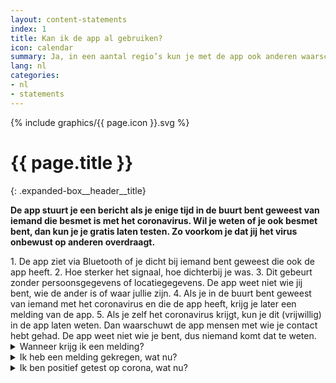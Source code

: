 ```yaml
---
layout: content-statements
index: 1
title: Kan ik de app al gebruiken?
icon: calendar
summary: Ja, in een aantal regio’s kun je met de app ook anderen waarschuwen als je corona hebt.
lang: nl
categories:
- nl
- statements
---
```


<div class="expanded-box__header__icon">
  {% include graphics/{{ page.icon }}.svg %}
</div>

# {{ page.title }}
{: .expanded-box__header__title}


**De app stuurt je een bericht als je enige tijd in de buurt bent geweest van iemand die besmet is met het coronavirus. Wil je weten of je ook besmet bent, dan kun je je gratis laten testen. Zo voorkom je dat jij het virus onbewust op anderen overdraagt.**

<div class="md-timeline" markdown="1">
1. De app ziet via Bluetooth of je dicht bij iemand bent geweest die ook de app heeft.
2. Hoe sterker het signaal, hoe dichterbij je was.
3. Dit gebeurt zonder persoonsgegevens of locatiegegevens. De app weet niet wie jij bent, wie de ander is of waar jullie zijn.
4. Als je in de buurt bent geweest van iemand met het coronavirus en die de app heeft, krijg je later een melding van de app.
5. Als je zelf het coronavirus krijgt, kun je dit (vrijwillig) in de app laten weten. Dan waarschuwt de app mensen met wie je contact hebt gehad. De app weet niet wie je bent, dus niemand komt dat te weten.
</div>

<details>
   <summary>Wanneer krijg ik een melding?</summary>
   <div markdown="1">
Je krijgt een waarschuwing als:

- Iemand via de corona-app aangeeft het coronavirus te hebben,
- én jij in de afgelopen dagen in de buurt bent geweest van die persoon,
- én jullie langere tijd dichtbij elkaar zijn geweest.

Dus fietste die andere persoon voorbij? Dan krijg je **geen** melding. Jullie waren maar kort bij elkaar in de buurt.

Zat je naast die persoon in de trein? Dan kun je **later** een melding krijgen. Als het Bluetooth-signaal sterk genoeg was, zaten jullie dicht bij elkaar. Dan is er kans op besmetting.

  </div>
</details>

<details>
   <summary>Ik heb een melding gekregen, wat nu?</summary>
   <div markdown="1">
Als je een melding krijgt, ben je dicht bij iemand geweest die later corona bleek te hebben. 

Bel gratis 0800-1202 om gratis een coronatest aan te vragen.

  </div>
</details>

<details>
   <summary>Ik ben positief getest op corona, wat nu?</summary>
   <div markdown="1">
Als je positief getest bent op corona, dan kun je dit vrijwillig aangeven in de app, samen met een medewerker van de GGD. Zo kun je anderen waarschuwen. De ontvanger ziet niet wie je bent of waar er contact is geweest. Over de melding beslis je zelf, het is niet verplicht en gaat niet automatisch.

  </div>
</details>
